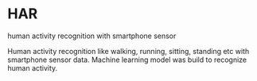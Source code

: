 # HAR
human activity recognition with smartphone sensor

Human activity recognition like walking, running, sitting, standing etc with smartphone sensor data. Machine learning model was build to recognize human activity.
